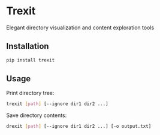 # Trexit
Elegant directory visualization and content exploration tools

## Installation

```bash
pip install trexit
```

## Usage

Print directory tree:
```bash
trexit [path] [--ignore dir1 dir2 ...]
```

Save directory contents:
```bash
drexit [path] [--ignore dir1 dir2 ...] [-o output.txt]
```